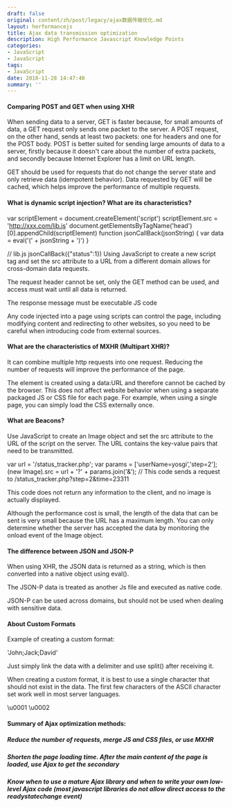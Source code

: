 ```yaml
---
draft: false
original: content/zh/post/legacy/ajax数据传输优化.md
layout: herformancejs
title: Ajax data transmission optimization
description: High Performance Javascript Knowledge Points
categories:
- JavaScript
- JavaScript
tags:
- JavaScript
date: 2018-11-28 14:47:40
summary: ''
---
```


#### Comparing POST and GET when using XHR
When sending data to a server, GET is faster because, for small amounts of data, a GET request only sends one packet to the server. A POST request, on the other hand, sends at least two packets: one for headers and one for the POST body. POST is better suited for sending large amounts of data to a server, firstly because it doesn't care about the number of extra packets, and secondly because Internet Explorer has a limit on URL length.

GET should be used for requests that do not change the server state and only retrieve data (idempotent behavior). Data requested by GET will be cached, which helps improve the performance of multiple requests.

#### What is dynamic script injection? What are its characteristics?

var scriptElement = document.createElement('script')
scriptElement.src = 'http://xxx.com/lib.js'
document.getElementsByTagName('head')[0].appendChild(scriptElement)
function jsonCallBack(jsonString) {
var data = eval('(' + jsonString + ')')
}

// lib.js
jsonCallBack({"status":1})
Using JavaScript to create a new script tag and set the src attribute to a URL from a different domain allows for cross-domain data requests.

The request header cannot be set, only the GET method can be used, and access must wait until all data is returned.

The response message must be executable JS code

Any code injected into a page using scripts can control the page, including modifying content and redirecting to other websites, so you need to be careful when introducing code from external sources.

#### What are the characteristics of MXHR (Multipart XHR)?

It can combine multiple http requests into one request. Reducing the number of requests will improve the performance of the page.

The element is created using a data:URL and therefore cannot be cached by the browser. This does not affect website behavior when using a separate packaged JS or CSS file for each page. For example, when using a single page, you can simply load the CSS externally once.

#### What are Beacons?

Use JavaScript to create an Image object and set the src attribute to the URL of the script on the server. The URL contains the key-value pairs that need to be transmitted.

var url = '/status_tracker.php';
var params = ['userName=yosgi','step=2'];
(new Image).src = url + '?' + params.join('&');
// This code sends a request to /status_tracker.php?step=2&time=23311

This code does not return any information to the client, and no image is actually displayed.

Although the performance cost is small, the length of the data that can be sent is very small because the URL has a maximum length. You can only determine whether the server has accepted the data by monitoring the onload event of the Image object.

#### The difference between JSON and JSON-P

When using XHR, the JSON data is returned as a string, which is then converted into a native object using eval().

The JSON-P data is treated as another Js file and executed as native code.

JSON-P can be used across domains, but should not be used when dealing with sensitive data.
#### About Custom Formats

Example of creating a custom format:

'John;Jack;David'

Just simply link the data with a delimiter and use split() after receiving it.

When creating a custom format, it is best to use a single character that should not exist in the data. The first few characters of the ASCII character set work well in most server languages.

\u0001 \u0002

#### Summary of Ajax optimization methods:

##### Reduce the number of requests, merge JS and CSS files, or use MXHR

##### Shorten the page loading time. After the main content of the page is loaded, use Ajax to get the secondary

##### Know when to use a mature Ajax library and when to write your own low-level Ajax code (most javascript libraries do not allow direct access to the readystatechange event)
